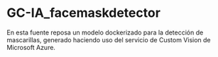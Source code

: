 # GC-IA_facemaskdetector
En esta fuente reposa un modelo dockerizado para la detección de mascarillas, generado haciendo uso del servicio de Custom Vision de Microsoft Azure.
